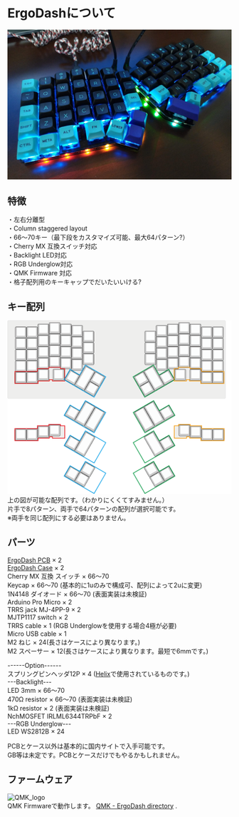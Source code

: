 # ErgoDashについて

![ErgoDash](https://github.com/omkbd/picture/blob/master/IMG_20180630_1702141.jpg)

## 特徴
・左右分離型  
・Column staggered layout  
・66～70キー（最下段をカスタマイズ可能、最大64パターン?）  
・Cherry MX 互換スイッチ対応  
・Backlight LED対応  
・RGB Underglow対応  
・QMK Firmware 対応  
・格子配列用のキーキャップでだいたいいける?  

## キー配列

![layout](https://github.com/omkbd/picture/blob/master/ergodash-layout.png)  
上の図が可能な配列です。（わかりにくくてすみません。）  
片手で8パターン、両手で64パターンの配列が選択可能です。  
※両手を同じ配列にする必要はありません。

## パーツ

[ErgoDash PCB](https://github.com/omkbd/ErgoDash/tree/master/PCB)
 × 2  
[ErgoDash Case](https://github.com/omkbd/ErgoDash/tree/master/Case)
 × 2  
Cherry MX 互換 スイッチ × 66～70  
Keycap × 66～70 (基本的に1uのみで構成可、配列によって2uに変更)  
1N4148 ダイオード × 66～70 (表面実装は未検証)  
Arduino Pro Micro × 2  
TRRS jack MJ-4PP-9 × 2  
MJTP1117 switch × 2  
TRRS cable × 1 (RGB Underglowを使用する場合4極が必要)  
Micro USB cable × 1  
M2 ねじ × 24(長さはケースにより異なります。)  
M2 スペーサー × 12(長さはケースにより異なります。最短で6mmです。)  

------Option------  
スプリングピンヘッダ12P × 4 ([Helix](https://github.com/MakotoKurauchi/helix)で使用されているものです。)  
---Backlight---  
LED 3mm × 66～70  
470Ω resistor × 66～70 (表面実装は未検証)  
1kΩ resistor × 2 (表面実装は未検証)  
NchMOSFET IRLML6344TRPbF × 2  
---RGB Underglow---  
LED WS2812B × 24  

PCBとケース以外は基本的に国内サイトで入手可能です。  
GB等は未定です。PCBとケースだけでもやるかもしれません。


## ファームウェア

![QMK_logo](https://qmk.fm/qmk_icon_48.png)  
QMK Firmwareで動作します。
[QMK - ErgoDash directory](https://github.com/qmk/qmk_firmware/tree/master/keyboards/ergodash)
.  
